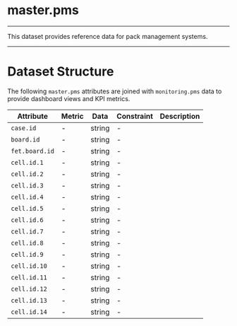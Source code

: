 # master.pms
---

This dataset provides reference data for pack management systems.

---

# Dataset Structure 

The following `master.pms` attributes are joined with `monitoring.pms` data to provide dashboard views and KPI metrics. 

Attribute | Metric | Data | Constraint | Description
--- | --- | --- | --- | ---
`case.id` | - | string | - | 
`board.id` | - | string | - | 
`fet.board.id` | - | string | - | 
`cell.id.1` | - | string | - | 
`cell.id.2` | - | string | - | 
`cell.id.3` | - | string | - | 
`cell.id.4` | - | string | - | 
`cell.id.5` | - | string | - | 
`cell.id.6` | - | string | - | 
`cell.id.7` | - | string | - | 
`cell.id.8` | - | string | - | 
`cell.id.9` | - | string | - | 
`cell.id.10` | - | string | - | 
`cell.id.11` | - | string | - | 
`cell.id.12` | - | string | - | 
`cell.id.13` | - | string | - | 
`cell.id.14` | - | string | - | 


```

